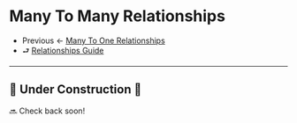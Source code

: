 # Many To Many Relationships

- Previous ← [Many To One Relationships](./4-one-to-many.md)
- ⮐ [Relationships Guide](../../relationships.md)

---

## 🚧 Under Construction 🚧

🔜 Check back soon! 

